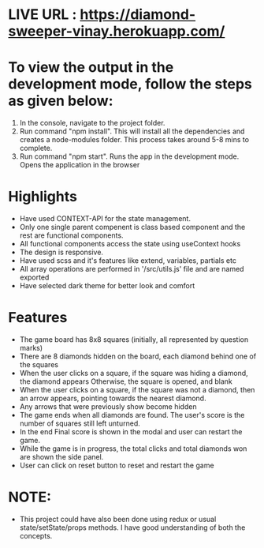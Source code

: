 # LIVE URL : https://diamond-sweeper-vinay.herokuapp.com/

# To view the output in the development mode, follow the steps as given below:
1) In the console, navigate to the project folder.
2) Run command "npm install". This will install all the dependencies and creates a node-modules folder.
   This process takes around 5-8 mins to complete.
3) Run command "npm start". Runs the app in the development mode.
   Opens the application in the browser

# Highlights
- Have used CONTEXT-API for the state management.
- Only one single parent compenent is class based component and the rest are functional components. 
- All functional components access the state using useContext hooks
- The design is responsive.
- Have used scss and it's features like extend, variables, partials etc
- All array operations are performed in '/src/utils.js' file and are named exported
- Have selected dark theme for better look and comfort

# Features
- The game board has 8x8 squares (initially, all represented by question marks)
- There are 8 diamonds hidden on the board, each diamond behind one of the squares
- When the user clicks on a square, if the square was hiding a diamond, the diamond appears Otherwise, the square is opened, and blank
- When the user clicks on a square, if the square was not a diamond, then an arrow appears, pointing towards the nearest diamond. 
- Any arrows that were previously show become hidden
- The game ends when all diamonds are found. The user's score is the number of squares still left unturned.
- In the end Final score is shown in the modal and user can restart the game. 
- While the game is in progress, the total clicks and total diamonds won are shown the side panel. 
- User can click on reset button to reset and restart the game
# NOTE: 
- This project could have also been done using redux or usual state/setState/props methods. I have good understanding of both the concepts.